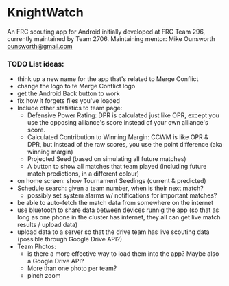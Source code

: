 # KnightWatch
An FRC scouting app for Android initially developed at FRC Team 296, currently maintained by Team 2706.
Maintaining mentor: Mike Ounsworth <ounsworth@gmail.com>


### TODO List ideas:

- think up a new name for the app that's related to Merge Conflict
- change the logo to te Merge Conflict logo
- get the Android Back button to work
- fix how it forgets files you've loaded
- Include other statistics to team page:
  - Defensive Power Rating: DPR is calculated just like OPR, except you use the opposing alliance's score instead of your own alliance's score.
  - Calculated Contribution to Winning Margin: CCWM is like OPR & DPR, but instead of the raw scores, you use the point difference (aka winning margin)
  - Projected Seed (based on simulating all future matches)
  - A button to show all matches that team played (including future match predictions, in a different colour)
- on home screen: show Tournament Seedings (current & predicted)
- Schedule search: given a team number, when is their next match?
  - possibly set system alarms w/ notifications for important matches?
- be able to auto-fetch the match data from somewhere on the internet
- use bluetooth to share data between devices runnig the app (so that as long as one phone in the cluster has internet, they all can get live match results / upload data)
- upload data to a server so that the drive team has live scouting data (possible through Google Drive API?)
- Team Photos:
  - is there a more effective way to load them into the app? Maybe also a Google Drive API?
  - More than one photo per team?
  - pinch zoom
